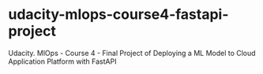 # udacity-mlops-course4-fastapi-project
Udacity. MlOps - Course 4 - Final Project of Deploying a ML Model to Cloud Application Platform with FastAPI

